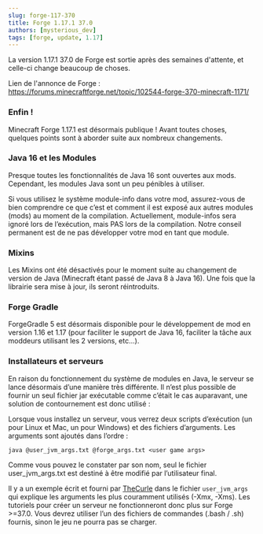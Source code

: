 ```yaml
---
slug: forge-117-370
title: Forge 1.17.1 37.0
authors: [mysterious_dev]
tags: [forge, update, 1.17]
---
```


La version 1.17.1 37.0 de Forge est sortie après des semaines d'attente, et celle-ci change beaucoup de choses.

<!--truncate-->

Lien de l'annonce de Forge : https://forums.minecraftforge.net/topic/102544-forge-370-minecraft-1171/

### Enfin !
Minecraft Forge 1.17.1 est désormais publique !
Avant toutes choses, quelques points sont à aborder suite aux nombreux changements.

### Java 16 et les Modules

Presque toutes les fonctionnalités de Java 16 sont ouvertes aux mods.
Cependant, les modules Java sont un peu pénibles à utiliser.

Si vous utilisez le système module-info dans votre mod, assurez-vous de bien comprendre ce que c’est et comment il est exposé aux autres modules (mods) au moment de la compilation.
Actuellement, module-infos sera ignoré lors de l’exécution, mais PAS lors de la compilation.
Notre conseil permanent est de ne pas développer votre mod en tant que module.

### Mixins
Les Mixins ont été désactivés pour le moment suite au changement de version de Java (Minecraft étant passé de Java 8 à Java 16). Une fois que la librairie sera mise à jour, ils seront réintroduits.

### Forge Gradle
ForgeGradle 5 est désormais disponible pour le développement de mod en version 1.16 et 1.17 (pour faciliter le support de Java 16, faciliter la tâche aux moddeurs utilisant les 2 versions, etc...).

### Installateurs et serveurs
En raison du fonctionnement du système de modules en Java, le serveur se lance désormais d’une manière très différente.
Il n’est plus possible de fournir un seul fichier jar exécutable comme c’était le cas auparavant, une solution de contournement est donc utilisé :

Lorsque vous installez un serveur, vous verrez deux scripts d’exécution (un pour Linux et Mac, un pour Windows) et des fichiers d’arguments.
Les arguments sont ajoutés dans l’ordre :

`java @user_jvm_args.txt @forge_args.txt <user game args>`

Comme vous pouvez le constater par son nom, seul le fichier user_jvm_args.txt est destiné à être modifié par l’utilisateur final.

Il y a un exemple écrit et fourni par [TheCurle](https://github.com/TheCurle) dans le fichier `user_jvm_args` qui explique les arguments les plus couramment utilisés (-Xmx, -Xms).
Les tutoriels pour créer un serveur ne fonctionneront donc plus sur Forge >=37.0. Vous devrez utiliser l’un des fichiers de commandes (.bash / .sh) fournis, sinon le jeu ne pourra pas se charger.
